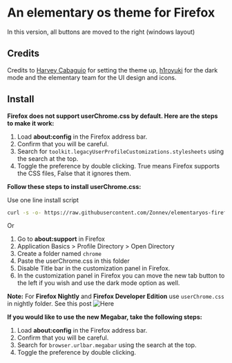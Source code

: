 # An elementary os theme for Firefox
In this version, all buttons are moved to the right (windows layout)

## Credits

Credits to [Harvey Cabaguio](https://github.com/harveycabaguio/firefox-elementary-theme) for setting the theme up, [h1royuki](https://github.com/h1royuki/firefox-elementary-theme) for the dark mode and the elementary team for the UI design and icons.

## Install

**Firefox does not support userChrome.css by default. Here are the steps to make it work:**

  1. Load **about:config** in the Firefox address bar.
  2. Confirm that you will be careful.
  3. Search for `toolkit.legacyUserProfileCustomizations.stylesheets` using the search at the top.
  4. Toggle the preference by double clicking. True means Firefox supports the CSS files, False that it ignores them.

**Follow these steps to install userChrome.css:**

Use one line install script

```bash
curl -s -o- https://raw.githubusercontent.com/Zonnev/elementaryos-firefox-theme/master/install.sh | bash
```

Or

  1. Go to **about:support** in Firefox
  2. Application Basics > Profile Directory > Open Directory
  3. Create a folder named `chrome`
  4. Paste the userChrome.css in this folder
  5. Disable Title bar in the customization panel in Firefox.
  5. In the customization panel in Firefox you can move the new tab button to the left if you wish and use the dark mode option as well.

**Note:** For **Firefox Nightly** and **Firefox Developer Edition** use ``userChrome.css`` in nightly folder.
See this post ![Here](https://github.com/Zonnev/elementaryos-firefox-theme/issues/37)

**If you would like to use the new Megabar, take the following steps:**

  1. Load **about:config** in the Firefox address bar.
  2. Confirm that you will be careful.
  3. Search for `browser.urlbar.megabar` using the search at the top.
  4. Toggle the preference by double clicking.
